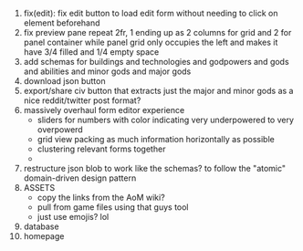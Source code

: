 1) fix(edit): fix edit button to load edit form without needing to click on element beforehand
2) fix preview pane repeat 2fr, 1 ending up as 2 columns for grid and 2 for panel container while panel grid only occupies the left and makes it have 3/4 filled and 1/4 empty space
3) add schemas for buildings and technologies and godpowers and gods and abilities and minor gods and major gods
4) download json button
5) export/share civ button that extracts just the major and minor gods as a nice reddit/twitter post format?
6) massively overhaul form editor experience
    - sliders for numbers with color indicating very underpowered to very overpowerd
    - grid view packing as much information horizontally as possible
    - clustering relevant forms together
    - 
7) restructure json blob to work like the schemas? to follow the "atomic" domain-driven design pattern
8) ASSETS
    - copy the links from the AoM wiki?
    - pull from game files using that guys tool
    - just use emojis? lol
9) database
10) homepage
